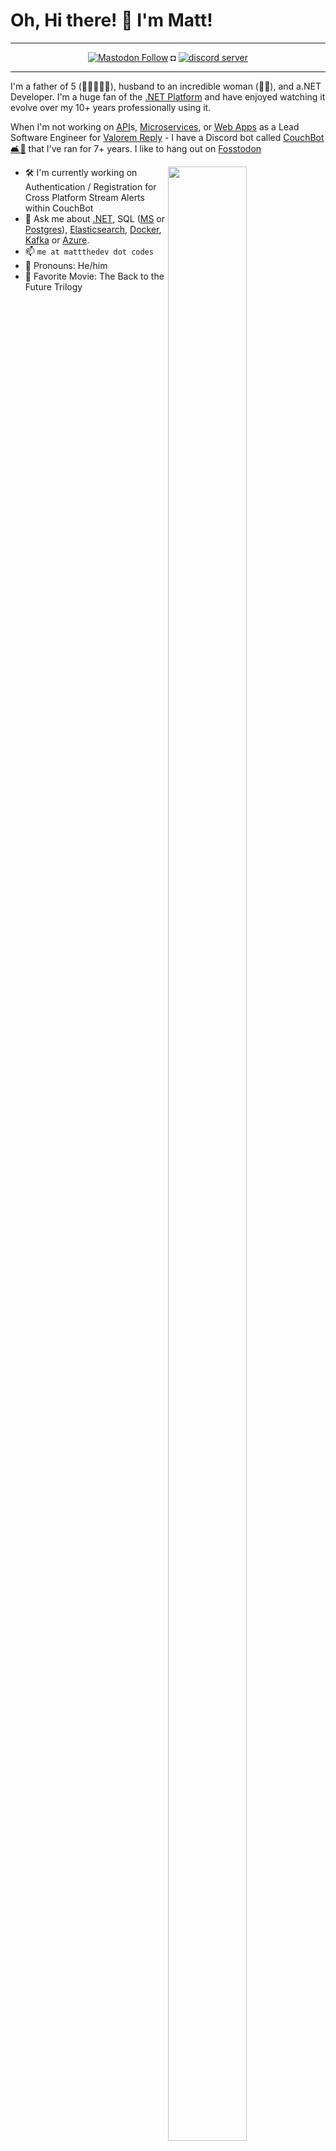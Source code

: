 # Oh, Hi there! 👋 I'm Matt!

---

<p align="center">
  <a rel="me" href="https://retro.pizza/@dawgeth"><img alt="Mastodon Follow" src="https://img.shields.io/mastodon/follow/113313656108625742?domain=https%3A%2F%2Fretro.pizza&style=social"></a> ◘
  <a href="https://discord.couch.bot"><img src="https://img.shields.io/discord/263688866978988032.svg?color=7289da&label=CouchBot&logo=discord&style=flat-square" alt="discord server" /></a>
</p>

---

<p>I'm a father of 5 (👧👧👦👧👦), husband to an incredible woman (🦸‍♀️), and a.NET Developer. I'm a huge fan of the <a href="https://dotnet.microsoft.com">.NET Platform</a> and have enjoyed watching it evolve over my 10+ years professionally using it.</p>

<p>When I'm not working on <a href="https://dotnet.microsoft.com/apps/aspnet/apis">API</a>s, <a href="https://dotnet.microsoft.com/apps/aspnet/microservices">Microservices</a>, or <a href="https://dotnet.microsoft.com/apps/aspnet/web-apps"> Web Apps</a> as a Lead Software Engineer for <a href="https://valorem.com">Valorem Reply</a> - I have a Discord bot called <a href="https://couch.bot">CouchBot 🛋️🤖</a> that I've ran for 7+ years. I like to hang out on <a rel="me" href="https://retro.pizza/@dawgeth">Fosstodon</a></p>

[<img align="right" width="50%" height="90%" src="https://github-readme-stats.vercel.app/api?username=MattTheDev&theme=dark&show_icons=true">](https://metrics.lecoq.io/MattTheDev?template=classic)

* 🛠️ I'm currently working on Authentication / Registration for Cross Platform Stream Alerts within CouchBot
* 💬 Ask me about <a href="https://dotnet.microsoft.com">.NET</a>, SQL (<a href="https://www.microsoft.com/en-us/sql-server/sql-server-2019">MS</a> or <a href="https://www.postgresql.org/">Postgres</a>), <a href="https://elastic.co">Elasticsearch</a>, <a href="https://www.docker.com/">Docker</a>, <a href="https://kafka.apache.org/">Kafka</a> or <a href="https://azure.microsoft.com">Azure</a>.
* 📫 `me at mattthedev dot codes`
* 👨 Pronouns: He/him
* 🎥 Favorite Movie: The Back to the Future Trilogy 
